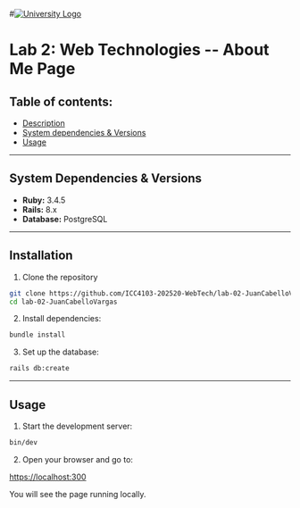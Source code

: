 #[![University Logo](/assets/images/Logo_uandes.png)](https://www.uandes.cl/)

# Lab 2: Web Technologies -- About Me Page

## Table of contents:

- [Description](#description)
- [System dependencies & Versions](#system-dependecies--versions)
- [Usage](#usage)

---

## System Dependencies & Versions

- **Ruby:** 3.4.5
- **Rails:** 8.x
- **Database:** PostgreSQL

---

## Installation

1. Clone the repository

```bash
git clone https://github.com/ICC4103-202520-WebTech/lab-02-JuanCabelloVargas.git
cd lab-02-JuanCabelloVargas
```
2. Install dependencies:

```bash
bundle install
```

3. Set up the database:

```bash
rails db:create
```
---

## Usage

1. Start the development server:

```bash
bin/dev
```

2. Open your browser and go to:

[https://localhost:300](https://localhost:3000)

You will see the page running locally.

